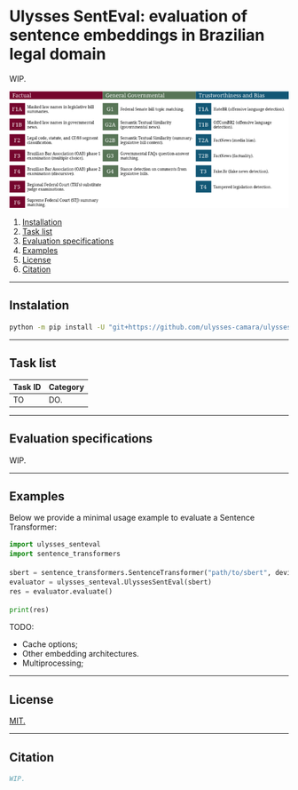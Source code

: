 # Ulysses SentEval: evaluation of sentence embeddings in Brazilian legal domain
WIP.

![Diagram of all Ulysses SentEval tasks.](./assets/ulysses_senteval_tasks_v0.drawio.png)

1. [Installation](#installation)
2. [Task list](#task-list)
3. [Evaluation specifications](#evaluation-specifications)
4. [Examples](#examples)
5. [License](#license)
6. [Citation](#citation)

---

## Instalation

```bash
python -m pip install -U "git+https://github.com/ulysses-camara/ulysses-senteval"
```

---

## Task list

Task ID | Category | 
:--     | :--      |
TO      | DO.      |

---

## Evaluation specifications

WIP.

---


## Examples

Below we provide a minimal usage example to evaluate a Sentence Transformer:

```python
import ulysses_senteval
import sentence_transformers

sbert = sentence_transformers.SentenceTransformer("path/to/sbert", device="cuda:0")
evaluator = ulysses_senteval.UlyssesSentEval(sbert)
res = evaluator.evaluate()

print(res)
```

TODO:
- Cache options;
- Other embedding architectures.
- Multiprocessing;

---

## License
[MIT.](./LICENSE)

---

## Citation

```bibtex
WIP.
```
